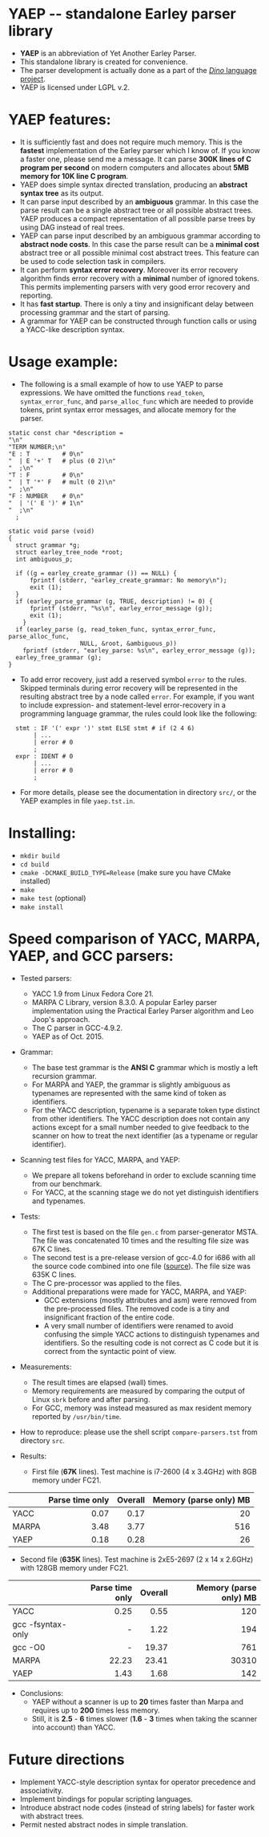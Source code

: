 # YAEP -- standalone Earley parser library
  * **YAEP** is an abbreviation of Yet Another Earley Parser.
  * This standalone library is created for convenience.
  * The parser development is actually done as a part of the [*Dino* language
    project](https://github.com/dino-lang/dino).
  * YAEP is licensed under LGPL v.2.

# YAEP features:
  * It is sufficiently fast and does not require much memory.
    This is the **fastest** implementation of the Earley parser which I
    know of. If you know a faster one, please send me a message. It can parse
    **300K lines of C program per second** on modern computers
    and allocates about **5MB memory for 10K line C program**.
  * YAEP does simple syntax directed translation, producing an **abstract
    syntax tree** as its output.
  * It can parse input described by an **ambiguous** grammar.  In
    this case the parse result can be a single abstract tree or all
    possible abstract trees. YAEP produces a compact
    representation of all possible parse trees by using DAG instead
    of real trees.
  * YAEP can parse input described by an ambiguous grammar
    according to **abstract node costs**.  In this case the parse
    result can be a **minimal cost** abstract tree or all possible
    minimal cost abstract trees.  This feature can be used to code
    selection task in compilers.
  * It can perform **syntax error recovery**.  Moreover its error
    recovery algorithm finds error recovery with a **minimal** number of
    ignored tokens.  This permits implementing parsers with very good
    error recovery and reporting.
  * It has **fast startup**.  There is only a tiny and insignificant delay
    between processing grammar and the start of parsing.
  * A grammar for YAEP can be constructed through function calls or using
    a YACC-like description syntax.
 
# Usage example:
* The following is a small example of how to use YAEP to parse expressions.
  We have omitted the functions `read_token`, `syntax_error_func`,
  and `parse_alloc_func` which are needed to provide tokens, print syntax
  error messages, and allocate memory for the parser.

```
static const char *description =
"\n"
"TERM NUMBER;\n"
"E : T         # 0\n"
"  | E '+' T   # plus (0 2)\n"
"  ;\n"
"T : F         # 0\n"
"  | T '*' F   # mult (0 2)\n"
"  ;\n"
"F : NUMBER    # 0\n"
"  | '(' E ')' # 1\n"
"  ;\n"
  ;

static void parse (void)
{
  struct grammar *g;
  struct earley_tree_node *root;
  int ambiguous_p;

  if ((g = earley_create_grammar ()) == NULL) {
      fprintf (stderr, "earley_create_grammar: No memory\n");
      exit (1);
  }
  if (earley_parse_grammar (g, TRUE, description) != 0) {
      fprintf (stderr, "%s\n", earley_error_message (g));
      exit (1);
    }
  if (earley_parse (g, read_token_func, syntax_error_func, parse_alloc_func,
                    NULL, &root, &ambiguous_p))
    fprintf (stderr, "earley_parse: %s\n", earley_error_message (g));
  earley_free_grammar (g);
}
```
  * To add error recovery, just add a reserved symbol ``error`` to
    the rules. Skipped terminals during error recovery will be
    represented in the resulting abstract tree by a node called ``error``.
    For example, if you want to include expression- and statement-level
    error-recovery in a programming language grammar, the rules could look
    like the following:
```
  stmt : IF '(' expr ')' stmt ELSE stmt # if (2 4 6)
       | ...
       | error # 0
       ;
  expr : IDENT # 0
       | ...
       | error # 0
       ;
``` 
  * For more details, please see the documentation in directory ``src/``,
    or the YAEP examples in file ``yaep.tst.in``.

# Installing:
  * ``mkdir build``
  * ``cd build``
  * ``cmake -DCMAKE_BUILD_TYPE=Release`` (make sure you have CMake installed)
  * ``make``
  * ``make test`` (optional) 
  * ``make install``

# Speed comparison of YACC, MARPA, YAEP, and GCC parsers:

* Tested parsers:
  * YACC 1.9 from Linux Fedora Core 21.
  * MARPA C Library, version 8.3.0. A popular Earley parser implementation
    using the Practical Earley Parser algorithm and Leo Joop's approach.
  * The C parser in GCC-4.9.2.
  * YAEP as of Oct. 2015.
* Grammar:
  * The base test grammar is the **ANSI C** grammar which is mostly
    a left recursion grammar.
  * For MARPA and YAEP, the grammar is slightly ambiguous as typenames
    are represented with the same kind of token as identifiers.
  * For the YACC description, typename is a separate token type distinct from
    other identifiers.  The YACC description does not contain any actions except
    for a small number needed to give feedback to the scanner on how to treat
    the next identifier (as a typename or regular identifier).
* Scanning test files for YACC, MARPA, and YAEP:
  * We prepare all tokens beforehand in order to exclude scanning time from our benchmark.
  * For YACC, at the scanning stage we do not yet distinguish identifiers and typenames. 
* Tests:
  * The first test is based on the file ``gen.c`` from parser-generator MSTA.  The file
    was concatenated 10 times and the resulting file size was 67K C lines.
  * The second test is a pre-release version of gcc-4.0 for i686 with all the source
    code combined into one file
    ([source](http://people.csail.mit.edu/smcc/projects/single-file-programs/)).
    The file size was 635K C lines.
  * The C pre-processor was applied to the files.
  * Additional preparations were made for YACC, MARPA, and YAEP:
    * GCC extensions (mostly attributes and asm) were removed from the
      pre-processed files.  The removed code is a tiny and insignificant
      fraction of the entire code.
    * A very small number of identifiers were renamed to avoid confusing the simple
      YACC actions to distinguish typenames and identifiers.  So the resulting code
      is not correct as C code but it is correct from the syntactic point of view.
* Measurements:
  * The result times are elapsed (wall) times.
  * Memory requirements are measured by comparing the output of Linux ``sbrk`` before and
    after parsing.
  * For GCC, memory was instead measured as max resident memory reported by ``/usr/bin/time``.
* How to reproduce: please use the shell script ``compare-parsers.tst``
  from directory ``src``.


* Results:
  * First file (**67K** lines).  Test machine is i7-2600 (4 x 3.4GHz)
    with 8GB memory under FC21.


|                      |Parse time only  |Overall    |Memory (parse only) MB|
|----------------------|----------------:|----------:|---------------------:|
|YACC                  |   0.07          | 0.17      |   20                 |
|MARPA                 |   3.48          | 3.77      |  516                 |
|YAEP                  |   0.18          | 0.28      |   26                 |

  * Second file (**635K** lines).  Test machine is 2xE5-2697 (2 x 14 x 2.6GHz)
    with 128GB memory under FC21.

|                      |Parse time only  |Overall    |Memory (parse only) MB|
|----------------------|----------------:|----------:|---------------------:|
|YACC                  |  0.25           | 0.55      |  120                 |
|gcc -fsyntax-only     |      -          | 1.22      |  194                 |
|gcc -O0               |      -          |19.37      |  761                 |
|MARPA                 | 22.23           |23.41      |30310                 |
|YAEP                  |  1.43           | 1.68      |  142                 |

* Conclusions:
  * YAEP without a scanner is up to **20** times faster than Marpa and requires
    up to **200** times less memory.
  * Still, it is **2.5** - **6** times slower (**1.6** - **3** times when
     taking the scanner into account) than YACC.

# Future directions
  * Implement YACC-style description syntax for operator precedence and associativity.
  * Implement bindings for popular scripting languages.
  * Introduce abstract node codes (instead of string labels) for faster work with abstract trees.
  * Permit nested abstract nodes in simple translation.
